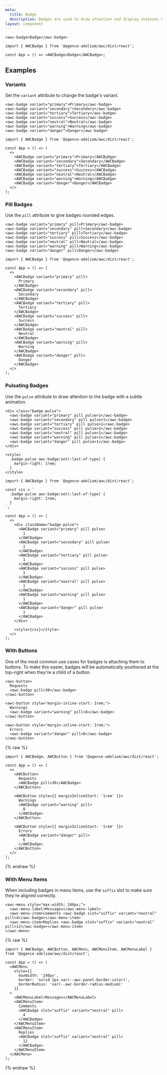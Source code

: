```yaml
---
meta:
  title: Badge
  description: Badges are used to draw attention and display statuses or counts.
layout: component
---
```


```html:preview
<awc-badge>Badge</awc-badge>
```

```jsx:react
import { AWCBadge } from '@agence-adeliom/awc/dist/react';

const App = () => <AWCBadge>Badge</AWCBadge>;
```

## Examples

### Variants

Set the `variant` attribute to change the badge's variant.

```html:preview
<awc-badge variant="primary">Primary</awc-badge>
<awc-badge variant="secondary">Secondary</awc-badge>
<awc-badge variant="tertiary">Tertiary</awc-badge>
<awc-badge variant="success">Success</awc-badge>
<awc-badge variant="neutral">Neutral</awc-badge>
<awc-badge variant="warning">Warning</awc-badge>
<awc-badge variant="danger">Danger</awc-badge>
```

```jsx:react
import { AWCBadge } from '@agence-adeliom/awc/dist/react';

const App = () => (
  <>
    <AWCBadge variant="primary">Primary</AWCBadge>
    <AWCBadge variant="secondary">Secondary</AWCBadge>
    <AWCBadge variant="tertiary">Tertiary</AWCBadge>
    <AWCBadge variant="success">Success</AWCBadge>
    <AWCBadge variant="neutral">Neutral</AWCBadge>
    <AWCBadge variant="warning">Warning</AWCBadge>
    <AWCBadge variant="danger">Danger</AWCBadge>
  </>
);
```

### Pill Badges

Use the `pill` attribute to give badges rounded edges.

```html:preview
<awc-badge variant="primary" pill>Primary</awc-badge>
<awc-badge variant="secondary" pill>Secondary</awc-badge>
<awc-badge variant="tertiary" pill>Tertiary</awc-badge>
<awc-badge variant="success" pill>Success</awc-badge>
<awc-badge variant="neutral" pill>Neutral</awc-badge>
<awc-badge variant="warning" pill>Warning</awc-badge>
<awc-badge variant="danger" pill>Danger</awc-badge>
```

```jsx:react
import { AWCBadge } from '@agence-adeliom/awc/dist/react';

const App = () => (
  <>
    <AWCBadge variant="primary" pill>
      Primary
    </AWCBadge>
    <AWCBadge variant="secondary" pill>
      Secondary
    </AWCBadge>
    <AWCBadge variant="tertiary" pill>
      Tertiary
    </AWCBadge>
    <AWCBadge variant="success" pill>
      Success
    </AWCBadge>
    <AWCBadge variant="neutral" pill>
      Neutral
    </AWCBadge>
    <AWCBadge variant="warning" pill>
      Warning
    </AWCBadge>
    <AWCBadge variant="danger" pill>
      Danger
    </AWCBadge>
  </>
);
```

### Pulsating Badges

Use the `pulse` attribute to draw attention to the badge with a subtle animation.

```html:preview
<div class="badge-pulse">
  <awc-badge variant="primary" pill pulse>1</awc-badge>
  <awc-badge variant="secondary" pill pulse>1</awc-badge>
  <awc-badge variant="tertiary" pill pulse>1</awc-badge>
  <awc-badge variant="success" pill pulse>1</awc-badge>
  <awc-badge variant="neutral" pill pulse>1</awc-badge>
  <awc-badge variant="warning" pill pulse>1</awc-badge>
  <awc-badge variant="danger" pill pulse>1</awc-badge>
</div>

<style>
  .badge-pulse awc-badge:not(:last-of-type) {
    margin-right: 1rem;
  }
</style>
```

```jsx:react
import { AWCBadge } from '@agence-adeliom/awc/dist/react';

const css = `
  .badge-pulse awc-badge:not(:last-of-type) {
    margin-right: 1rem;
  }
`;

const App = () => (
  <>
    <div className="badge-pulse">
      <AWCBadge variant="primary" pill pulse>
        1
      </AWCBadge>
      <AWCBadge variant="secondary" pill pulse>
        1
      </AWCBadge>
      <AWCBadge variant="tertiary" pill pulse>
        1
      </AWCBadge>
      <AWCBadge variant="success" pill pulse>
        1
      </AWCBadge>
      <AWCBadge variant="neutral" pill pulse>
        1
      </AWCBadge>
      <AWCBadge variant="warning" pill pulse>
        1
      </AWCBadge>
      <AWCBadge variant="danger" pill pulse>
        1
      </AWCBadge>
    </div>

    <style>{css}</style>
  </>
);
```

### With Buttons

One of the most common use cases for badges is attaching them to buttons. To make this easier, badges will be automatically positioned at the top-right when they're a child of a button.

```html:preview
<awc-button>
  Requests
  <awc-badge pill>30</awc-badge>
</awc-button>

<awc-button style="margin-inline-start: 1rem;">
  Warnings
  <awc-badge variant="warning" pill>8</awc-badge>
</awc-button>

<awc-button style="margin-inline-start: 1rem;">
  Errors
  <awc-badge variant="danger" pill>6</awc-badge>
</awc-button>
```

{% raw %}

```jsx:react
import { AWCBadge, AWCButton } from '@agence-adeliom/awc/dist/react';

const App = () => (
  <>
    <AWCButton>
      Requests
      <AWCBadge pill>30</AWCBadge>
    </AWCButton>

    <AWCButton style={{ marginInlineStart: '1rem' }}>
      Warnings
      <AWCBadge variant="warning" pill>
        8
      </AWCBadge>
    </AWCButton>

    <AWCButton style={{ marginInlineStart: '1rem' }}>
      Errors
      <AWCBadge variant="danger" pill>
        6
      </AWCBadge>
    </AWCButton>
  </>
);
```

{% endraw %}

### With Menu Items

When including badges in menu items, use the `suffix` slot to make sure they're aligned correctly.

```html:preview
<awc-menu style="max-width: 240px;">
  <awc-menu-label>Messages</awc-menu-label>
  <awc-menu-item>Comments <awc-badge slot="suffix" variant="neutral" pill>4</awc-badge></awc-menu-item>
  <awc-menu-item>Replies <awc-badge slot="suffix" variant="neutral" pill>12</awc-badge></awc-menu-item>
</awc-menu>
```

{% raw %}

```jsx:react
import { AWCBadge, AWCButton, AWCMenu, AWCMenuItem, AWCMenuLabel } from '@agence-adeliom/awc/dist/react';

const App = () => (
  <AWCMenu
    style={{
      maxWidth: '240px',
      border: 'solid 1px var(--awc-panel-border-color)',
      borderRadius: 'var(--awc-border-radius-medium)'
    }}
  >
    <AWCMenuLabel>Messages</AWCMenuLabel>
    <AWCMenuItem>
      Comments
      <AWCBadge slot="suffix" variant="neutral" pill>
        4
      </AWCBadge>
    </AWCMenuItem>
    <AWCMenuItem>
      Replies
      <AWCBadge slot="suffix" variant="neutral" pill>
        12
      </AWCBadge>
    </AWCMenuItem>
  </AWCMenu>
);
```

{% endraw %}

